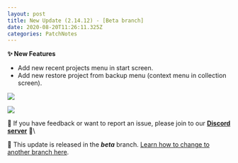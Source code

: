 ```yaml
---
layout: post
title: New Update (2.14.12) - [Beta branch]
date: 2020-08-20T11:26:11.325Z
categories: PatchNotes
---
```

**✨ New Features**

* Add new recent projects menu in start screen.
* Add new restore project from backup menu (context menu in collection screen).

![](https://steamcdn-a.akamaihd.net/steamcommunity/public/images/clans/28448748/6de55ce70e51852e6fe3dba324d6c84e935c304c.png)

![](https://steamcdn-a.akamaihd.net/steamcommunity/public/images/clans/28448748/82ba9eb2c41903ab39f00bb53e184ee3b7733fb5.png)

📌 If you have feedback or want to report an issue, please join to our **[Discord server](https://steamcommunity.com/linkfilter/?url=http://discord.gg/pixelatto)** 💬\

📌 This update is released in the ***beta*** branch. [Learn how to change to another branch here](https://steamcommunity.com/linkfilter/?url=https://steamcommunity.com/linkfilter/?url=https://steamcommunity.com/sharedfiles/filedetails/?id=1129108624).